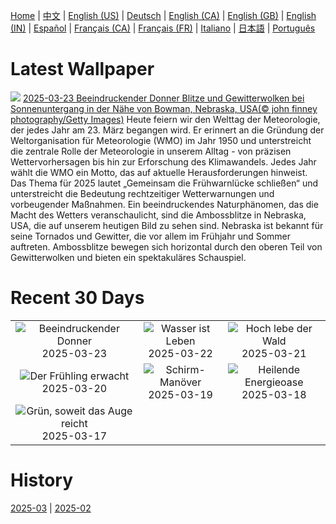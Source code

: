 [Home](../README.md) | [中文](zh-CN.md) | [English (US)](en-US.md) | [Deutsch](de-DE.md) | [English (CA)](en-CA.md) | [English (GB)](en-GB.md) | [English (IN)](en-IN.md) | [Español](es-ES.md) | [Français (CA)](fr-CA.md) | [Français (FR)](fr-FR.md) | [Italiano](it-IT.md) | [日本語](ja-JP.md) | [Português](pt-BR.md)

# Latest Wallpaper
![](https://www.bing.com/th?id=OHR.NebraskaStorm_DE-DE2755671712_UHD.jpg)
[2025-03-23 Beeindruckender Donner Blitze und Gewitterwolken bei Sonnenuntergang in der Nähe von Bowman, Nebraska, USA(© john finney photography/Getty Images)](https://www.bing.com/th?id=OHR.NebraskaStorm_DE-DE2755671712_UHD.jpg)
Heute feiern wir den Welttag der Meteorologie, der jedes Jahr am 23. März begangen wird. Er erinnert an die Gründung der Weltorganisation für Meteorologie (WMO) im Jahr 1950 und unterstreicht die zentrale Rolle der Meteorologie in unserem Alltag - von präzisen Wettervorhersagen bis hin zur Erforschung des Klimawandels. Jedes Jahr wählt die WMO ein Motto, das auf aktuelle Herausforderungen hinweist. Das Thema für 2025 lautet „Gemeinsam die Frühwarnlücke schließen“ und unterstreicht die Bedeutung rechtzeitiger Wetterwarnungen und vorbeugender Maßnahmen. Ein beeindruckendes Naturphänomen, das die Macht des Wetters veranschaulicht, sind die Ambossblitze in Nebraska, USA, die auf unserem heutigen Bild zu sehen sind. Nebraska ist bekannt für seine Tornados und Gewitter, die vor allem im Frühjahr und Sommer auftreten. Ambossblitze bewegen sich horizontal durch den oberen Teil von Gewitterwolken und bieten ein spektakuläres Schauspiel.

# Recent 30 Days
|  |  |  |
|:---:|:---:|:---:|
| ![](https://www.bing.com/th?id=OHR.NebraskaStorm_DE-DE2755671712_400x240.jpg "Beeindruckender Donner") 2025-03-23 | ![](https://www.bing.com/th?id=OHR.CenoteLilies_DE-DE2391568700_400x240.jpg "Wasser ist Leben") 2025-03-22 | ![](https://www.bing.com/th?id=OHR.DanumValley_DE-DE2017511677_400x240.jpg "Hoch lebe der Wald") 2025-03-21 |
| ![](https://www.bing.com/th?id=OHR.SnowdropsSpring_DE-DE6698149221_400x240.jpg "Der Frühling erwacht") 2025-03-20 | ![](https://www.bing.com/th?id=OHR.BlackHeron_DE-DE7013473338_400x240.jpg "Schirm-Manöver") 2025-03-19 | ![](https://www.bing.com/th?id=OHR.SedonaSpring_DE-DE6616608162_400x240.jpg "Heilende Energieoase") 2025-03-18 |
| ![](https://www.bing.com/th?id=OHR.BeckettBridge_DE-DE6303850469_400x240.jpg "Grün, soweit das Auge reicht") 2025-03-17 |  |  |

# History
[2025-03](../archives/wallpaper/de-DE/w_2025_03.md) | [2025-02](../archives/wallpaper/de-DE/w_2025_02.md)
